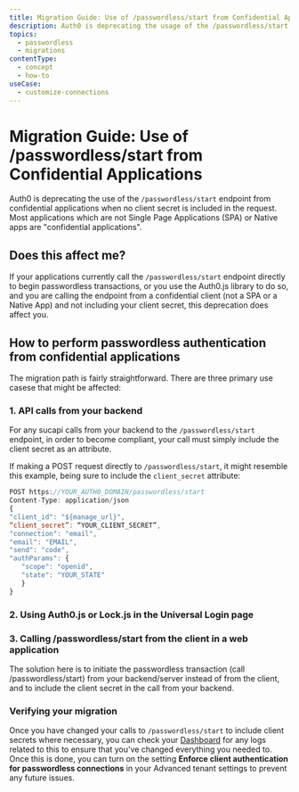 ```yaml
---
title: Migration Guide: Use of /passwordless/start from Confidential Applications
description: Auth0 is deprecating the usage of the /passwordless/start endpoint from confidential applications without a client secret in the request.
topics:
  - passwordless
  - migrations
contentType:
  - concept
  - how-to
useCase:
  - customize-connections
---
```


# Migration Guide: Use of /passwordless/start from Confidential Applications

Auth0 is deprecating the use of the `/passwordless/start` endpoint from confidential applications when no client secret is included in the request. Most applications which are not Single Page Applications (SPA) or Native apps are "confidential applications".

## Does this affect me?

If your applications currently call the `/passwordless/start` endpoint directly to begin passwordless transactions, or you use the Auth0.js library to do so, and you are calling the endpoint from a confidential client (not a SPA or a Native App) and not including your client secret, this deprecation does affect you.

## How to perform passwordless authentication from confidential applications

The migration path is fairly straightforward. There are three primary use casese that might be affected:

### 1. API calls from your backend

For any sucapi calls from your backend to the `/passwordless/start` endpoint, in order to become compliant, your call must simply include the client secret as an attribute.

If making a POST request directly to `/passwordless/start`, it might resemble this example, being sure to include the `client_secret` attribute: 

```js
POST https://YOUR_AUTH0_DOMAIN/passwordless/start
Content-Type: application/json
{
"client_id": "${manage_url}",
“client_secret”: “YOUR_CLIENT_SECRET”,
"connection": "email",
"email": "EMAIL",
"send": "code",
"authParams": { 
   "scope": "openid",
   "state": "YOUR_STATE"
   }
}
```

### 2. Using Auth0.js or Lock.js in the Universal Login page



### 3. Calling /passwordless/start from the client in a web application

The solution here is to initiate the passwordless transaction (call /passwordless/start) from your backend/server instead of from the client, and to include the client secret in the call from your backend.

### Verifying your migration

Once you have changed your calls to `/passwordless/start` to include client secrets where necessary, you can check your [Dashboard](${manage_url}/#/logs) for any logs related to this to ensure that you've changed everything you needed to. Once this is done, you can turn on the setting **Enforce client authentication for passwordless connections** in your Advanced tenant settings to prevent any future issues.
